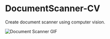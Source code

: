 # DocumentScanner-CV
Create document scanner using computer vision.

![Document Scanner GIF](./scanned/output2.gif)
